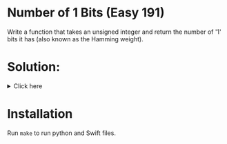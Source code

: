 # Number of 1 Bits (Easy 191)
Write a function that takes an unsigned integer and return the number of '1'
bits it has (also known as the Hamming weight).

# Solution:

<details><summary>Click here</summary>  
Use n & 1 to check last bit and add to counter.
O(n) time, where n is number representation length.

<br></br>

</details>

# Installation
Run `make` to run python and Swift files.
